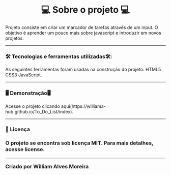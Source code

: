 
<h1 align="center">💻 Sobre o projeto 💻 </h1>
Projeto consiste em criar um marcador de tarefas através de um input. O objetivo é aprender um pouco mais sobre javascript e introduzir em novos projetos.

_________________________________________________________________________________________________________________________________________________________

<h3 aling="center">🛠 Tecnologias e ferramentas utilizadas🛠:</h3>
As seguintes ferramentas foram usadas na construção do projeto: HTML5 CSS3 JavaScript.

_________________________________________________________________________________________________________________________________________________

<h3 aling="center">🖥️ Demonstração🖥️</h3>
Acesse o projeto clicando aqui(https://williama-hub.github.io/To_Do_List/index).

____________________________________________________________________________________________________________________________________________

<h3 aling="center">📝 Licença<h3>
O projeto se encontra sob licença MIT. Para mais detalhes, acesse license.

____________________________________________________________________________________________________________________________________
Criado por William Alves Moreira
